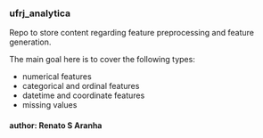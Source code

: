 ### ufrj_analytica

Repo to store content regarding feature preprocessing and feature generation.

The main goal here is to cover the following types:

* numerical features
* categorical and ordinal features
* datetime and coordinate features
* missing values

#### author: Renato S Aranha
